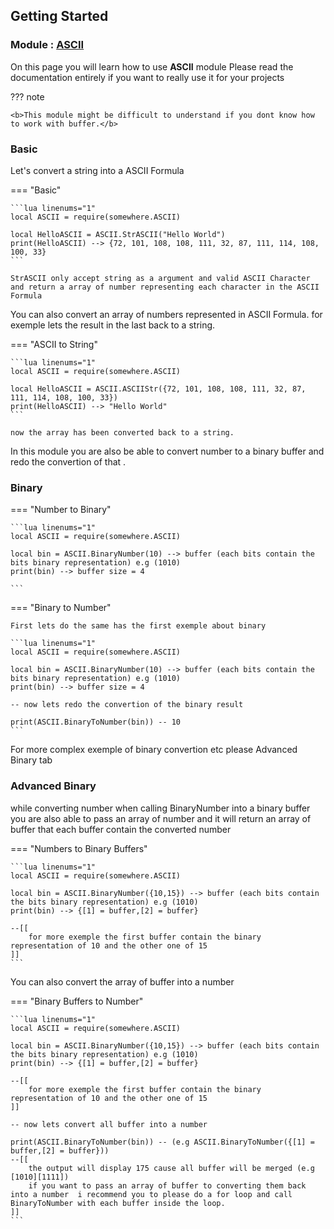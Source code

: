 ## Getting Started

### Module : [ASCII](https://github.com/evxryyy/Modules/blob/main/ASCII/init.luau)

On this page you will learn how to use <b>ASCII</b> module
Please read the documentation entirely if you want to really use it for your projects

??? note

    <b>This module might be difficult to understand if you dont know how to work with buffer.</b>

### Basic

Let's convert a string into a ASCII Formula

=== "Basic"

    ```lua linenums="1"
    local ASCII = require(somewhere.ASCII)

    local HelloASCII = ASCII.StrASCII("Hello World")
    print(HelloASCII) --> {72, 101, 108, 108, 111, 32, 87, 111, 114, 108, 100, 33}
    ```

    StrASCII only accept string as a argument and valid ASCII Character and return a array of number representing each character in the ASCII Formula


You can also convert an array of numbers represented in ASCII Formula. for exemple lets the result in the last back to a string.

=== "ASCII to String"

    ```lua linenums="1"
    local ASCII = require(somewhere.ASCII)

    local HelloASCII = ASCII.ASCIIStr({72, 101, 108, 108, 111, 32, 87, 111, 114, 108, 100, 33})
    print(HelloASCII) --> "Hello World"
    ```

    now the array has been converted back to a string.


In this module you are also be able to convert number to a binary buffer and redo the convertion of that .

### Binary

    
=== "Number to Binary"

    ```lua linenums="1"
    local ASCII = require(somewhere.ASCII)

    local bin = ASCII.BinaryNumber(10) --> buffer (each bits contain the bits binary representation) e.g (1010)
    print(bin) --> buffer size = 4

    ```

=== "Binary to Number"

    First lets do the same has the first exemple about binary

    ```lua linenums="1"
    local ASCII = require(somewhere.ASCII)

    local bin = ASCII.BinaryNumber(10) --> buffer (each bits contain the bits binary representation) e.g (1010)
    print(bin) --> buffer size = 4

    -- now lets redo the convertion of the binary result

    print(ASCII.BinaryToNumber(bin)) -- 10
    ```

For more complex exemple of binary convertion etc please Advanced Binary tab

### Advanced Binary

while converting number when calling BinaryNumber into a binary buffer you are also able to pass an array of number and it will return an 
array of buffer that each buffer contain the converted number

=== "Numbers to Binary Buffers"

    ```lua linenums="1"
    local ASCII = require(somewhere.ASCII)

    local bin = ASCII.BinaryNumber({10,15}) --> buffer (each bits contain the bits binary representation) e.g (1010)
    print(bin) --> {[1] = buffer,[2] = buffer}

    --[[
        for more exemple the first buffer contain the binary representation of 10 and the other one of 15
    ]]
    ```


You can also convert the array of buffer into a number

=== "Binary Buffers to Number"

    ```lua linenums="1"
    local ASCII = require(somewhere.ASCII)

    local bin = ASCII.BinaryNumber({10,15}) --> buffer (each bits contain the bits binary representation) e.g (1010)
    print(bin) --> {[1] = buffer,[2] = buffer}

    --[[
        for more exemple the first buffer contain the binary representation of 10 and the other one of 15
    ]]

    -- now lets convert all buffer into a number

    print(ASCII.BinaryToNumber(bin)) -- (e.g ASCII.BinaryToNumber({[1] = buffer,[2] = buffer}))
    --[[
        the output will display 175 cause all buffer will be merged (e.g [1010][1111])
        if you want to pass an array of buffer to converting them back into a number  i recommend you to please do a for loop and call BinaryToNumber with each buffer inside the loop.
    ]]
    ```
